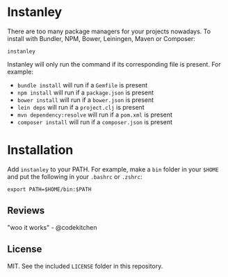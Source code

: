 Instanley
===============

There are too many package managers for your projects nowadays. To install
with Bundler, NPM, Bower, Leiningen, Maven or Composer:

`instanley`

Instanley will only run the command if its corresponding file is present.
For example:

* `bundle install` will run if a `Gemfile` is present
* `npm install` will run if a `package.json` is present
* `bower install` will run if a `bower.json` is present
* `lein deps` will run if a `project.clj` is present
* `mvn dependency:resolve` will run if a `pom.xml` is present
* `composer install` will run if a `composer.json` is present

# Installation

Add `instanley` to your PATH. For example, make a `bin` folder in your `$HOME`
and put the following in your `.bashrc` or `.zshrc`:

`export PATH=$HOME/bin:$PATH`

## Reviews

"woo it works" - @codekitchen

## License

MIT. See the included `LICENSE` folder in this repository.
